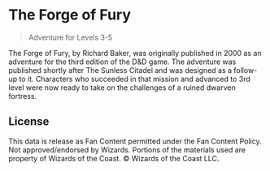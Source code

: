 # The Forge of Fury

> Adventure for Levels 3-5

The Forge of Fury, by Richard Baker, was originally published in 2000 as an adventure for the third edition of the D&D game. The adventure was published shortly after The Sunless Citadel and was designed as a follow-up to it. Characters who succeeded in that mission and advanced to 3rd level were now ready to take on the challenges of a ruined dwarven fortress.

## License

This data is release as Fan Content permitted under the Fan Content Policy. Not approved/endorsed by Wizards. Portions of the materials used are property of Wizards of the Coast. © Wizards of the Coast LLC.
